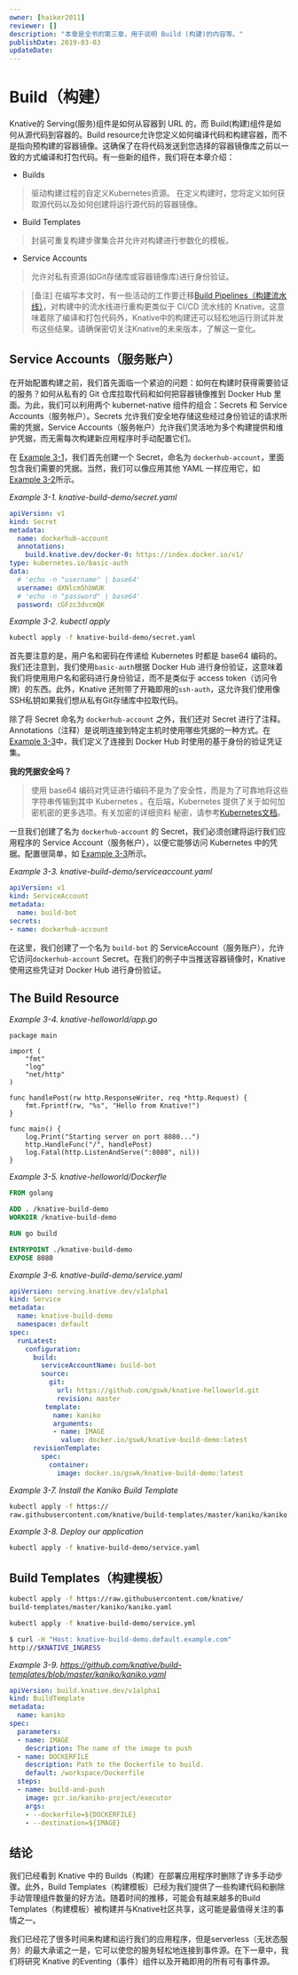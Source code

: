 ```yaml
---
owner: [haiker2011]
reviewer: []
description: "本章是全书的第三章，用于说明 Build (构建)的内容等。"
publishDate: 2019-03-03
updateDate:
---
```


# Build（构建）

Knative的 Serving(服务)组件是如何从容器到 URL 的，而 Build(构建)组件是如何从源代码到容器的。Build resource允许您定义如何编译代码和构建容器，而不是指向预构建的容器镜像。这确保了在将代码发送到您选择的容器镜像库之前以一致的方式编译和打包代码。有一些新的组件，我们将在本章介绍：

* Builds

> 驱动构建过程的自定义Kubernetes资源。
在定义构建时，您将定义如何获取源代码以及如何创建将运行源代码的容器镜像。

* Build Templates

> 封装可重复构建步骤集合并允许对构建进行参数化的模板。

* Service Accounts

> 允许对私有资源(如Git存储库或容器镜像库)进行身份验证。

> [备注] 在编写本文时，有一些活动的工作要迁移[Build Pipelines（构建流水线）](http://bit.ly/2SqnuTc)，对构建中的流水线进行重构更类似于 CI/CD 流水线的 Knative。这意味着除了编译和打包代码外，Knative中的构建还可以轻松地运行测试并发布这些结果。请确保密切关注Knative的未来版本，了解这一变化。

## Service Accounts（服务账户）

在开始配置构建之前，我们首先面临一个紧迫的问题：如何在构建时获得需要验证的服务？如何从私有的 Git 仓库拉取代码和如何把容器镜像推到 Docker Hub 里面。为此，我们可以利用两个 kubernet-native 组件的组合：Secrets 和 Service Accounts（服务帐户）。Secrets 允许我们安全地存储这些经过身份验证的请求所需的凭据，Service Accounts（服务帐户）允许我们灵活地为多个构建提供和维护凭据，而无需每次构建新应用程序时手动配置它们。

在 [Example 3-1]()，我们首先创建一个 Secret，命名为 `dockerhub-account`，里面包含我们需要的凭据。当然，我们可以像应用其他 YAML 一样应用它，如[Example 3-2]()所示。

*Example 3-1. knative-build-demo/secret.yaml*

```yaml
apiVersion: v1
kind: Secret
metadata:
  name: dockerhub-account
  annotations:
    build.knative.dev/docker-0: https://index.docker.io/v1/
type: kubernetes.io/basic-auth
data:
  # 'echo -n "username" | base64'
  username: dXNlcm5hbWUK
  # 'echo -n "password" | base64'
  password: cGFzc3dvcmQK
```

*Example 3-2. kubectl apply*

```bash
kubectl apply -f knative-build-demo/secret.yaml
```

首先要注意的是，用户名和密码在传递给 Kubernetes 时都是 base64 编码的。我们还注意到，我们使用`basic-auth`根据 Docker Hub 进行身份验证，这意味着我们将使用用户名和密码进行身份验证，而不是类似于 access token（访问令牌）的东西。此外，Knative 还附带了开箱即用的`ssh-auth`，这允许我们使用像SSH私钥如果我们想从私有Git存储库中拉取代码。

除了将 Secret 命名为 `dockerhub-account` 之外，我们还对 Secret 进行了注释。Annotations（注释）是说明连接到特定主机时使用哪些凭据的一种方式。在 [Example 3-3]()中，我们定义了连接到 Docker Hub 时使用的基于身份的验证凭证集。

**我的凭据安全吗？**
> 使用 base64 编码对凭证进行编码不是为了安全性，而是为了可靠地将这些字符串传输到其中
Kubernetes 。在后端，Kubernetes 提供了关于如何加密机密的更多选项。有关加密的详细资料
秘密，请参考[Kubernetes文档](https://kubernetes.io/docs/tasks/administer-cluster/encrypt-data/)。

一旦我们创建了名为 `dockerhub-account` 的 Secret，我们必须创建将运行我们应用程序的 Service Account（服务帐户），以便它能够访问 Kubernetes 中的凭据。配置很简单，如 [Example 3-3]()所示。

*Example 3-3. knative-build-demo/serviceaccount.yaml*

```yaml
apiVersion: v1
kind: ServiceAccount
metadata:
  name: build-bot
secrets:
- name: dockerhub-account
```

在这里，我们创建了一个名为 `build-bot` 的 ServiceAccount（服务账户），允许它访问`dockerhub-account` Secret。在我们的例子中当推送容器镜像时，Knative使用这些凭证对 Docker Hub 进行身份验证。

## The Build Resource

*Example 3-4. knative-helloworld/app.go*

```golang
package main

import (
    "fmt"
    "log"
    "net/http"
)

func handlePost(rw http.ResponseWriter, req *http.Request) {
    fmt.Fprintf(rw, "%s", "Hello from Knative!")
}

func main() {
    log.Print("Starting server on port 8080...")
    http.HandleFunc("/", handlePost)
    log.Fatal(http.ListenAndServe(":8080", nil))
}
```

*Example 3-5. knative-helloworld/Dockerfle*

```dockerfile
FROM golang

ADD . /knative-build-demo
WORKDIR /knative-build-demo

RUN go build

ENTRYPOINT ./knative-build-demo
EXPOSE 8080
```

*Example 3-6. knative-build-demo/service.yaml*

```yaml
apiVersion: serving.knative.dev/v1alpha1
kind: Service
metadata:
  name: knative-build-demo
  namespace: default
spec:
  runLatest:
    configuration:
      build:
        serviceAccountName: build-bot
        source:
          git:
            url: https://github.com/gswk/knative-helloworld.git
            revision: master
         template:
           name: kaniko
           arguments:
           - name: IMAGE
             value: docker.io/gswk/knative-build-demo:latest
      revisionTemplate:
        spec:
          container:
            image: docker.io/gswk/knative-build-demo:latest
```

*Example 3-7. Install the Kaniko Build Template*

```bash
kubectl apply -f https://
raw.githubusercontent.com/knative/build-templates/master/kaniko/kaniko.yaml
```

*Example 3-8. Deploy our application*

```bash
kubectl apply -f knative-build-demo/service.yaml
```


## Build Templates（构建模板）

```bash
kubectl apply -f https://raw.githubusercontent.com/knative/
build-templates/master/kaniko/kaniko.yaml
```

```bash
kubectl apply -f knative-build-demo/service.yml

$ curl -H "Host: knative-build-demo.default.example.com"
http://$KNATIVE_INGRESS
```

*Example 3-9. https://github.com/knative/build-templates/blob/master/kaniko/kaniko.yaml*

```yaml
apiVersion: build.knative.dev/v1alpha1
kind: BuildTemplate
metadata:
  name: kaniko
spec:
  parameters:
  - name: IMAGE
    description: The name of the image to push
  - name: DOCKERFILE
    description: Path to the Dockerfile to build.
    default: /workspace/Dockerfile
  steps:
  - name: build-and-push
    image: gcr.io/kaniko-project/executor
    args:
    - --dockerfile=${DOCKERFILE}
    - --destination=${IMAGE}
```

## 结论

我们已经看到 Knative 中的 Builds（构建）在部署应用程序时删除了许多手动步骤。此外，Build Templates（构建模板）已经为我们提供了一些构建代码和删除手动管理组件数量的好方法。随着时间的推移，可能会有越来越多的Build Templates（构建模板）被构建并与Knative社区共享，这可能是最值得关注的事情之一。

我们已经花了很多时间来构建和运行我们的应用程序，但是serverless（无状态服务）的最大承诺之一是，它可以使您的服务轻松地连接到事件源。在下一章中，我们将研究 Knative 的Eventing（事件）组件以及开箱即用的所有可有事件源。
